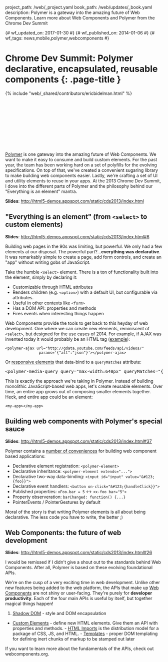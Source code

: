 project_path: /web/_project.yaml book_path: /web/updates/_book.yaml description: Polymer is a gateway into the amazing future of Web Components. Learn more about Web Components and Polymer from the Chrome Dev Summit

{# wf_updated_on: 2017-01-30 #} {# wf_published_on: 2014-01-06 #} {# wf_tags: news,mobile,polymer,webcomponents #}

# Chrome Dev Summit: Polymer declarative, encapsulated, reusable components {: .page-title }

{% include "web/_shared/contributors/ericbidelman.html" %}

<div class="video-wrapper">
  <iframe class="devsite-embedded-youtube-video" data-video-id="DH1vTVkqCDQ"
          data-autohide="1" data-showinfo="0" frameborder="0" allowfullscreen>
  </iframe>
</div>

[Polymer](https://www.polymer-project.org/) is one gateway into the amazing future of Web Components. We want to make it easy to consume and build custom elements. For the past year, the team has been working hard on a set of polyfills for the evolving specifications. On top of that, we've created a convenient sugaring library to make building web components easier. Lastly, we're crafting a set of UI and utility elements to reuse in your apps. At the 2013 Chrome Dev Summit, I dove into the different parts of Polymer and the philosophy behind our "Everything is an element" mantra.

**Slides**: <http://html5-demos.appspot.com/static/cds2013/index.html>

## "Everything is an element" (from `<select>` to custom elements)

**Slides**: <http://html5-demos.appspot.com/static/cds2013/index.html#6>

Building web pages in the 90s was limiting, but powerful. We only had a few elements at our disposal. The powerful part?...**everything was declarative**. It was remarkably simple to create a page, add form controls, and create an "app" without writing gobs of JavaScript.

Take the humble `<select>` element. There is a ton of functionality built into the element, simply by declaring it:

- Customizable through HTML attributes
- Renders children (e.g. `<option>`) with a default UI, but configurable via attributes.
- Useful in other contexts like `<form>`
- Has a DOM API: properties and methods
- Fires events when interesting things happen

Web Components provide the tools to get back to this heyday of web development. One where we can create new elements, reminiscent of `<select>`, but designed for the use cases of 2014. For example, if AJAX was invented today it would probably be an HTML tag ([example](http://html5-demos.appspot.com/static/cds2013/index.html#32)):

    <polymer-ajax url="http://gdata.youtube.com/feeds/api/videos/"
                   params='{"alt":"json"}'></polymer-ajax>
    

Or [responsive elements](http://html5-demos.appspot.com/static/cds2013/index.html#44) that data-bind to a `queryMatches` attribute:

<pre class="prettyprint">
&lt;polymer-media-query query="max-width:640px" queryMatches="&#123;{isPhone}}">
</pre>

This is exactly the approach we're taking in Polymer. Instead of building monolithic JavaScript-based web apps, let's create reusable elements. Over time, an entire app grows out of composing smaller elements together. Heck, and entire app could be an element:

    <my-app></my-app>
    

## Building web components with Polymer's special sauce

**Slides**: <http://html5-demos.appspot.com/static/cds2013/index.html#37>

Polymer contains a [number of conveniences](http://html5-demos.appspot.com/static/cds2013/index.html#39) for building web component based applications:

- Declarative element registration: `<polymer-element>`
- Declarative inheritance: `<polymer-element extends="...">`
- Declarative two-way data-binding: `<input id="input" value="&#123;{foo}}">`
- Declarative event handlers: `<button on-click="&#123;{handleClick}}">`
- Published properties: `xFoo.bar = 5` <-> `<x-foo bar="5">`
- Property observeration: `barChanged: function() {...}`
- PointerEvents / PointerGestures by default

Moral of the story is that writing Polymer elements is all about being declarative. The less code you have to write, the better ;)

## Web Components: the future of web development

**Slides**: <http://html5-demos.appspot.com/static/cds2013/index.html#26>

I would be remissed if I didn't give a shout out to the standards behind Web Components. After all, Polymer is based on these evolving foundational APIs.

We're on the cusp of a very exciting time in web development. Unlike other new features being added to the web platform, the APIs that make up [Web Components](http://www.w3.org/TR/components-intro/) are not shiny or user-facing. They're purely for **developer productivity**. Each of the four main APIs is useful by itself, but together magical things happen!

1. [Shadow DOM](/web/fundamentals/web-components/shadowdom) - style and DOM encapsulation

- [Custom Elements](/web/fundamentals/getting-started/primers/customelements) - define new HTML elements. Give them an API with properties and methods. - [HTML Imports](https://www.html5rocks.com/en/tutorials/webcomponents/imports/) is the distribution model for a package of CSS, JS, and HTML. - [Templates](https://www.html5rocks.com/en/tutorials/webcomponents/template/) - proper DOM templating for defining inert chunks of markup to be stamped out later

If you want to learn more about the fundamentals of the APIs, check out webcomponents.org.